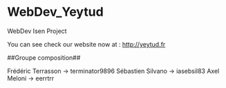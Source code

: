 # WebDev_Yeytud
WebDev Isen Project

You can see check our website now at : http://yeytud.fr


##Groupe composition##

Frédéric Terrasson -> terminator9896
Sébastien Silvano -> iasebsil83
Axel Meloni -> eerrtrr
